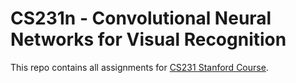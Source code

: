 # CS231n - Convolutional Neural Networks for Visual Recognition

This repo contains all assignments for [CS231 Stanford Course](http://cs231n.stanford.edu/2017/).
